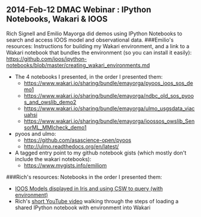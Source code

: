 ## 2014-Feb-12 DMAC Webinar : IPython Notebooks, Wakari & IOOS

Rich Signell and Emilio Mayorga did demos using IPython Notebooks to search and access IOOS model and observational data. 
###Emilio's resources:
Instructions for building my Wakari environment, and a link to a Wakari notebook that bundles the environment (so you can install it easily):
  https://github.com/ioos/ipython-notebooks/blob/master/creating_wakari_environments.md
* The 4 notebooks I presented, in the order I presented them:
  * https://www.wakari.io/sharing/bundle/emayorga/pyoos_ioos_sos_demo1
  * https://www.wakari.io/sharing/bundle/emayorga/ndbc_old_sos_pyoos_and_owslib_demo2
  * https://www.wakari.io/sharing/bundle/emayorga/ulmo_usgsdata_viacuahsi
  * https://www.wakari.io/sharing/bundle/emayorga/ioossos_owslib_SensorML_MMIcheck_demo1
* pyoos and ulmo:
  * https://github.com/asascience-open/pyoos
  * http://ulmo.readthedocs.org/en/latest/
* A tagged entry point to my github notebook gists (which mostly don't include the wakari notebooks):
  * https://www.mygists.info/emiliom
  
###Rich's resources:
  Notebooks in the order I presented them:
* [IOOS Models displayed in Iris and using CSW to query (with environment)](https://www.wakari.io/sharing/bundle/rsignell/IOOS_Models-CSW)
* Rich's [short YouTube video](http://www.youtube.com/watch?v=4NyMWK4as-U) walking through the steps of loading a shared IPython notebook with environment into Wakari
  
  
